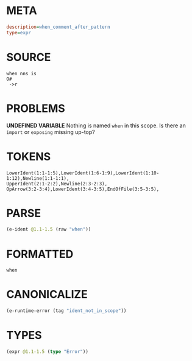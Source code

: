 # META
~~~ini
description=when_comment_after_pattern
type=expr
~~~
# SOURCE
~~~roc
when nns is
O#
 ->r
~~~
# PROBLEMS
**UNDEFINED VARIABLE**
Nothing is named `when` in this scope.
Is there an `import` or `exposing` missing up-top?

# TOKENS
~~~zig
LowerIdent(1:1-1:5),LowerIdent(1:6-1:9),LowerIdent(1:10-1:12),Newline(1:1-1:1),
UpperIdent(2:1-2:2),Newline(2:3-2:3),
OpArrow(3:2-3:4),LowerIdent(3:4-3:5),EndOfFile(3:5-3:5),
~~~
# PARSE
~~~clojure
(e-ident @1.1-1.5 (raw "when"))
~~~
# FORMATTED
~~~roc
when
~~~
# CANONICALIZE
~~~clojure
(e-runtime-error (tag "ident_not_in_scope"))
~~~
# TYPES
~~~clojure
(expr @1.1-1.5 (type "Error"))
~~~
